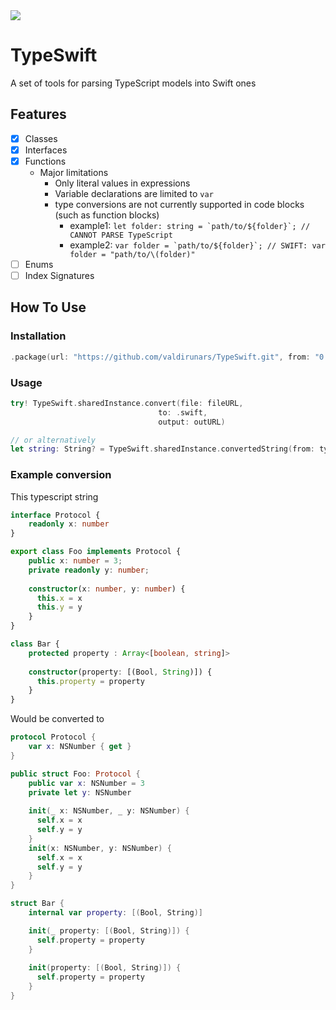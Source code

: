 <img src="https://travis-ci.org/valdirunars/TypeSwift.svg?branch=master"/>

# TypeSwift
A set of tools for parsing TypeScript models into Swift ones

## Features

- [X] Classes
- [X] Interfaces
- [X] Functions
  - Major limitations
    - Only literal values in expressions
    - Variable declarations are limited to `var`
    - type conversions are not currently supported in code blocks (such as function blocks)
      - example1: ``let folder: string = `path/to/${folder}`; // CANNOT PARSE TypeScript``
      - example2: ``var folder = `path/to/${folder}`; // SWIFT: var folder = "path/to/\(folder)"``
- [ ] Enums
- [ ] Index Signatures

## How To Use

### Installation

```swift
.package(url: "https://github.com/valdirunars/TypeSwift.git", from: "0.0.1")
```

### Usage
```swift
try! TypeSwift.sharedInstance.convert(file: fileURL,
                                 to: .swift,
                                 output: outURL)

// or alternatively
let string: String? = TypeSwift.sharedInstance.convertedString(from: typescript, to: .swift)
```

### Example conversion

This typescript string

```typescript
interface Protocol {
    readonly x: number
}

export class Foo implements Protocol {
    public x: number = 3;
    private readonly y: number;
    
    constructor(x: number, y: number) {
      this.x = x
      this.y = y
    }
}

class Bar {
    protected property : Array<[boolean, string]>
    
    constructor(property: [(Bool, String)]) {
      this.property = property
    }
}
```

Would be converted to

```swift
protocol Protocol {
    var x: NSNumber { get }
}

public struct Foo: Protocol {
    public var x: NSNumber = 3
    private let y: NSNumber
    
    init(_ x: NSNumber, _ y: NSNumber) {
      self.x = x
      self.y = y
    }
    init(x: NSNumber, y: NSNumber) {
      self.x = x
      self.y = y
    }
}

struct Bar {
    internal var property: [(Bool, String)]

    init(_ property: [(Bool, String)]) {
      self.property = property
    }
    
    init(property: [(Bool, String)]) {
      self.property = property
    }
}
```
